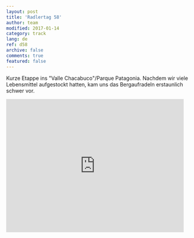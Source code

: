 ```yaml
---   
layout: post 
title: 'Radlertag 58'  
author: team 
modified: 2017-01-14
category: track 
lang: de 
ref: d58
archive: false 
comments: true 
featured: false 
--- 
```


 Kurze Etappe ins "Valle Chacabuco"/Parque Patagonia. Nachdem wir viele Lebensmittel aufgestockt hatten, kam uns das Bergaufradeln erstaunlich schwer vor.                                                                                                                                                                                                                                                                                                                                                    

<iframe width='480' height='360' src='http://track-kit.net/maps_s3/?v=embed&track=235114.gpx' frameborder='0' allowfullscreen></iframe>
